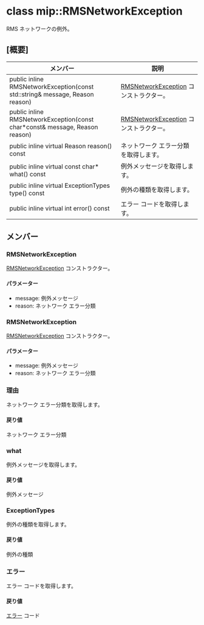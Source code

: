 # <a name="class-miprmsnetworkexception"></a>class mip::RMSNetworkException 
RMS ネットワークの例外。
  
## <a name="summary"></a>[概要]
 メンバー                        | 説明                                
--------------------------------|---------------------------------------------
public inline RMSNetworkException(const std::string& message, Reason reason)  |  [RMSNetworkException](#classmip_1_1_r_m_s_network_exception) コンストラクター。
public inline RMSNetworkException(const char*const& message, Reason reason)  |  [RMSNetworkException](#classmip_1_1_r_m_s_network_exception) コンストラクター。
public inline virtual Reason reason() const  |  ネットワーク エラー分類を取得します。
public inline virtual const char* what() const  |  例外メッセージを取得します。
public inline virtual ExceptionTypes type() const  |  例外の種類を取得します。
public inline virtual int error() const  |  エラー コードを取得します。
  
## <a name="members"></a>メンバー
  
### <a name="rmsnetworkexception"></a>RMSNetworkException
[RMSNetworkException](#classmip_1_1_r_m_s_network_exception) コンストラクター。
  
#### <a name="parameters"></a>パラメーター
* message: 例外メッセージ 
* reason: ネットワーク エラー分類
  
### <a name="rmsnetworkexception"></a>RMSNetworkException
[RMSNetworkException](#classmip_1_1_r_m_s_network_exception) コンストラクター。
  
#### <a name="parameters"></a>パラメーター
* message: 例外メッセージ 
* reason: ネットワーク エラー分類
  
### <a name="reason"></a>理由
ネットワーク エラー分類を取得します。
  
#### <a name="returns"></a>戻り値
ネットワーク エラー分類
  
### <a name="what"></a>what
例外メッセージを取得します。
  
#### <a name="returns"></a>戻り値
例外メッセージ
  
### <a name="exceptiontypes"></a>ExceptionTypes
例外の種類を取得します。
  
#### <a name="returns"></a>戻り値
例外の種類
  
### <a name="error"></a>エラー
エラー コードを取得します。
  
#### <a name="returns"></a>戻り値
[エラー](#classmip_1_1_error) コード